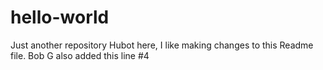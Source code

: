 # hello-world
Just another repository
Hubot here, I like making changes to this Readme file.
Bob G also added this line #4
